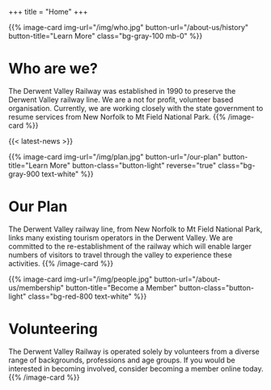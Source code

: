 +++
title = "Home"
+++

{{% image-card img-url="/img/who.jpg" button-url="/about-us/history" button-title="Learn More" class="bg-gray-100 mb-0" %}}
# Who are we?
The Derwent Valley Railway was established in 1990 to preserve the Derwent Valley railway line. We are a not for profit, volunteer based organisation. Currently, we are working closely with the state government to resume services from New Norfolk to Mt Field National Park.
{{% /image-card %}}

{{< latest-news >}}

{{% image-card img-url="/img/plan.jpg" button-url="/our-plan" button-title="Learn More" button-class="button-light" reverse="true" class="bg-gray-900 text-white" %}}
# Our Plan
The Derwent Valley railway line, from New Norfolk to Mt Field National Park, links many existing tourism operators in the Derwent Valley. We are committed to the re-establishment of the railway which will enable larger numbers of visitors to travel through the valley to experience these activities.
{{% /image-card %}}

{{% image-card img-url="/img/people.jpg" button-url="/about-us/membership" button-title="Become a Member" button-class="button-light" class="bg-red-800 text-white" %}}
# Volunteering
The Derwent Valley Railway is operated solely by volunteers from a diverse range of backgrounds, professions and age groups. If you would be interested in becoming involved, consider becoming a member online today.
{{% /image-card %}}